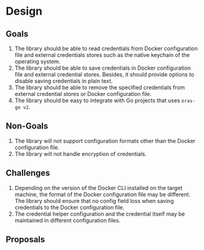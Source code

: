 # Design

## Goals

1. The library should be able to read credentials from Docker configuration file and external credentials stores such as the native keychain of the operating system.
2. The library should be able to save credentials in Docker configuration file and external credential stores. Besides, it should provide options to disable saving credentials in plain text.
3. The library should be able to remove the specified credentials from external credential stores or Docker configuration file.
4. The library should be easy to integrate with Go projects that uses `oras-go v2`.

## Non-Goals

1. The library will not support configuration formats other than the Docker configuration file.
2. The library will not handle encryption of credentials.

## Challenges

1. Depending on the version of the Docker CLI installed on the target machine, the format of the Docker configuration file may be different. The library should ensure that no config field loss when saving credentials to the Docker configuration file.
2. The credential helper configuration and the credential itself may be maintained in different configuration files.

## Proposals

